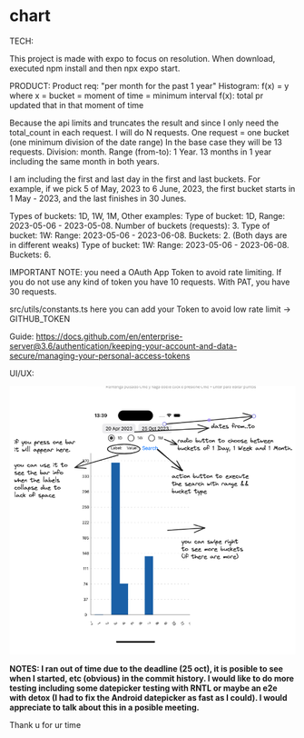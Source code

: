 # chart

TECH:

This project is made with expo to focus on resolution.
When download, executed npm install and then npx expo start.

PRODUCT:
Product req: "per month for the past 1 year"
Histogram:
f(x) = y
where x = bucket = moment of time = minimum interval
f(x): total pr updated that in that moment of time

Because the api limits and truncates the result and since I only need the total_count in each request.
I will do N requests. One request = one bucket (one minimum division of the date range)
In the base case they will be 13 requests. Division: month. Range (from-to): 1 Year. 13 months in 1 year including the same month in both years.

I am including the first and last day in the first and last buckets. For example, if we pick 5 of May, 2023 to 6 June, 2023, the first bucket
starts in 1 May - 2023, and the last finishes in 30 Junes.

Types of buckets: 1D, 1W, 1M,
Other examples:
Type of bucket: 1D, Range: 2023-05-06 - 2023-05-08. Number of buckets (requests): 3.
Type of bucket: 1W: Range: 2023-05-06 - 2023-06-08. Buckets: 2. (Both days are in different weaks)
Type of bucket: 1W: Range: 2023-05-06 - 2023-06-08. Buckets: 6.

IMPORTANT NOTE: you need a OAuth App Token to avoid rate limiting. If you do not use any kind of token you have 10 requests. With PAT, you have 30 requests.

src/utils/constants.ts here you can add your Token to avoid low rate limit -> GITHUB_TOKEN

Guide: https://docs.github.com/en/enterprise-server@3.6/authentication/keeping-your-account-and-data-secure/managing-your-personal-access-tokens

UI/UX:

![](docs/parts.png)

**NOTES: I ran out of time due to the deadline (25 oct), it is posible to see when I started, etc (obvious) in the commit history. I would like to do more testing including some datepicker testing with RNTL or maybe an e2e with detox (I had to fix the Android datepicker as fast as I could). I would appreciate to talk about this in a posible meeting.**

Thank u for ur time
